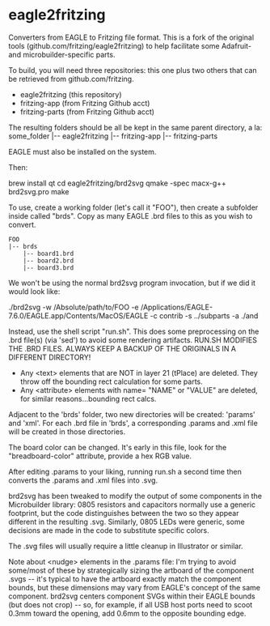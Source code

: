 # eagle2fritzing

Converters from EAGLE to Fritzing file format. This is a fork of the original tools (github.com/fritzing/eagle2fritzing) to help facilitate some Adafruit- and microbuilder-specific parts.

To build, you will need three repositories: this one plus two others that can be retrieved from github.com/fritzing.
* eagle2fritzing (this repository)
* fritzing-app (from Fritzing Github acct)
* fritzing-parts (from Fritzing Github acct)

The resulting folders should be all be kept in the same parent directory, a la:
    some_folder
    |-- eagle2fritzing
    |-- fritzing-app
    |-- fritzing-parts

EAGLE must also be installed on the system.

Then:

brew install qt
cd eagle2fritzing/brd2svg
qmake -spec macx-g++ brd2svg.pro
make

To use, create a working folder (let's call it "FOO"), then create a subfolder inside called "brds". Copy as many EAGLE .brd files to this as you wish to convert.

    FOO
    |-- brds
        |-- board1.brd
        |-- board2.brd
        |-- board3.brd

We won't be using the normal brd2svg program invocation, but if we did it would look like:

./brd2svg -w /Absolute/path/to/FOO -e /Applications/EAGLE-7.6.0/EAGLE.app/Contents/MacOS/EAGLE -c contrib -s ../subparts -a ./and

Instead, use the shell script "run.sh". This does some preprocessing on the .brd file(s) (via 'sed') to avoid some rendering artifacts. RUN.SH MODIFIES THE .BRD FILES. ALWAYS KEEP A BACKUP OF THE ORIGINALS IN A DIFFERENT DIRECTORY!

* Any \<text\> elements that are NOT in layer 21 (tPlace) are deleted. They throw off the bounding rect calculation for some parts.
* Any \<attribute\> elements with name= "NAME" or "VALUE" are deleted, for similar reasons...bounding rect calcs.

Adjacent to the 'brds' folder, two new directories will be created: 'params' and 'xml'. For each .brd file in 'brds', a corresponding .params and .xml file will be created in those directories.

The board color can be changed. It's early in this file, look for the "breadboard-color" attribute, provide a hex RGB value.

After editing .params to your liking, running run.sh a second time then converts the .params and .xml files into .svg.

brd2svg has been tweaked to modify the output of some components in the Microbuilder library: 0805 resistors and capacitors normally use a generic footprint, but the code distinguishes between the two so they appear different in the resulting .svg. Similarly, 0805 LEDs were generic, some decisions are made in the code to substitute specific colors.

The .svg files will usually require a little cleanup in Illustrator or similar.

Note about \<nudge\> elements in the .params file: I'm trying to avoid some/most of these by strategically sizing the artboard of the component .svgs -- it's typical to have the artboard exactly match the component bounds, but these dimensions may vary from EAGLE's concept of the same component. brd2svg centers component SVGs within their EAGLE bounds (but does not crop) -- so, for example, if all USB host ports need to scoot 0.3mm toward the opening, add 0.6mm to the opposite bounding edge.
